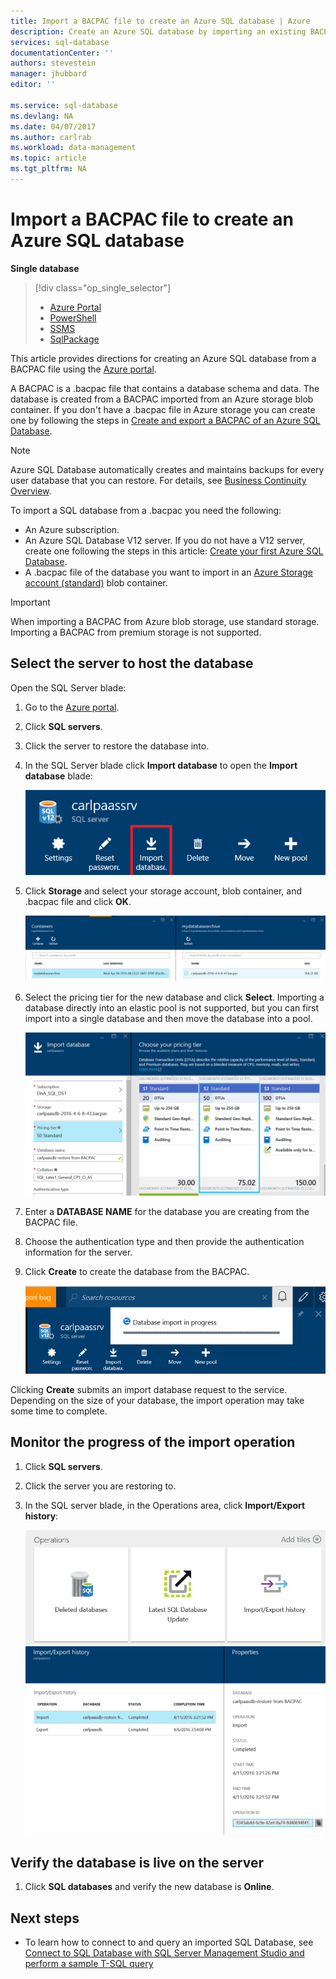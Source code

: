 ```yaml
---
title: Import a BACPAC file to create an Azure SQL database | Azure
description: Create an Azure SQL database by importing an existing BACPAC file.
services: sql-database
documentationCenter: ''
authors: stevestein
manager: jhubbard
editor: ''

ms.service: sql-database
ms.devlang: NA
ms.date: 04/07/2017
ms.author: carlrab
ms.workload: data-management
ms.topic: article
ms.tgt_pltfrm: NA
---
```


# Import a BACPAC file to create an Azure SQL database

**Single database**

> [!div class="op_single_selector"]
>- [Azure Portal](./sql-database-import.md)
>- [PowerShell](./sql-database-import-powershell.md)
>- [SSMS](./sql-database-cloud-migrate-compatible-import-bacpac-ssms.md)
>- [SqlPackage](./sql-database-cloud-migrate-compatible-import-bacpac-sqlpackage.md)

This article provides directions for creating an Azure SQL database from a BACPAC file using the [Azure portal](https://portal.azure.cn).

A BACPAC is a .bacpac file that contains a database schema and data. The database is created from a BACPAC imported from an Azure storage blob container. If you don't have a .bacpac file in Azure storage you can create one by following the steps in [Create and export a BACPAC of an Azure SQL Database](./sql-database-export.md).

> [!NOTE]
> Azure SQL Database automatically creates and maintains backups for every user database that you can restore. For details, see [Business Continuity Overview](./sql-database-business-continuity.md).

To import a SQL database from a .bacpac you need the following:

- An Azure subscription. 
- An Azure SQL Database V12 server. If you do not have a V12 server, create one following the steps in this article: [Create your first Azure SQL Database](./sql-database-get-started.md).
- A .bacpac file of the database you want to import in an [Azure Storage account (standard)](../storage/storage-create-storage-account.md) blob container.

> [!IMPORTANT]
> When importing a BACPAC from Azure blob storage, use standard storage. Importing a BACPAC from 
premium storage is not supported.

## Select the server to host the database

Open the SQL Server blade:

1. Go to the [Azure portal](https://portal.azure.cn).
2. Click **SQL servers**.
3. Click the server to restore the database into.
4. In the SQL Server blade click **Import database** to open the **Import database** blade:

    ![import database][1]

1.  Click **Storage** and select your storage account, blob container, and .bacpac file and click **OK**.

    ![configure storage options][2]

1.  Select the pricing tier for the new database and click **Select**. Importing a database directly into an elastic pool is not supported, but you can first import into a single database and then move the database into a pool.

    ![select pricing tier][3]

1.  Enter a **DATABASE NAME** for the database you are creating from the BACPAC file.
2.  Choose the authentication type and then provide the authentication information for the server. 
3.  Click **Create** to create the database from the BACPAC.

    ![create database][4]

Clicking **Create** submits an import database request to the service. Depending on the size of your database, the import operation may take some time to complete.

## Monitor the progress of the import operation

1. Click **SQL servers**.
2. Click the server you are restoring to.
3. In the SQL server blade, in the Operations area, click **Import/Export history**:

    ![import export history][5]
    ![import export history][6]

## Verify the database is live on the server

1. Click **SQL databases** and verify the new database is **Online**.

## Next steps

- To learn how to connect to and query an imported SQL Database, see [Connect to SQL Database with SQL Server Management Studio and perform a sample T-SQL query](./sql-database-connect-query-ssms.md)

<!--Image references-->
[1]: ./media/sql-database-import/import-database.png
[2]: ./media/sql-database-import/storage-options.png
[3]: ./media/sql-database-import/pricing-tier.png
[4]: ./media/sql-database-import/create.png
[5]: ./media/sql-database-import/import-history.png
[6]: ./media/sql-database-import/import-status.png